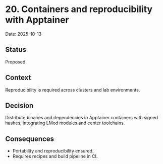 # 20. Containers and reproducibility with Apptainer

Date: 2025-10-13

## Status

Proposed

## Context

Reproducibility is required across clusters and lab environments.

## Decision

Distribute binaries and dependencies in Apptainer containers with signed hashes, integrating LMod modules and center toolchains.

## Consequences

- Portability and reproducibility ensured.
- Requires recipes and build pipeline in CI.

